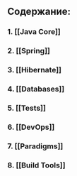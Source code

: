 
## Содержание:
### 1. [[Java Core]]
### 2. [[Spring]]
### 3. [[Hibernate]]

### 4. [[Databases]]
### 5. [[Tests]]
### 6. [[DevOps]]
### 7. [[Paradigms]]
### 8. [[Build Tools]]